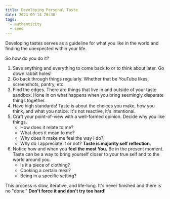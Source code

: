 ```yaml
---
title: Developing Personal Taste
date: 2024-09-14 20:38
tags:
  - authenticity
  - seed
---
```

Developing tastes serves as a guideline for what you like in the world and finding the unexpected within your life.

So how do you do it?
1. Save anything and everything to come back to or to think about later. Go down rabbit holes!
2. Go back through things regularly. Whether that be YouTube likes, screenshots, pantry, etc.
3. Find the edges. There are things that live in and outside of your taste sandbox. Hone in on what happens when you bring seemingly disparate things together.
4. Have high standards! Taste is about the choices you make, how you think, and what you notice. It's not reactive, it's intentional.
5. Craft your point-of-view with a well-formed opinion. Decide why you like things.
	- How does it relate to me?
	- What does it mean to me?
	- Why does it make me feel the way I do?
	- Why do I appreciate it or not?
	**Taste is majority self reflection.**
6. Notice how and when you **feel the most You.** Be in the present moment. Taste can be a way to bring yourself closer to your true self and to the world around you.
	- Is it a piece of clothing?
	- Cooking a certain meal?
	- Being in a specific setting?

This process is slow, iterative, and life-long. It's never finished and there is no "done." **Don't force it and don't try too hard!**